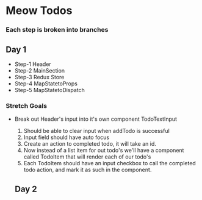# Meow Todos
### Each step is broken into branches

## Day 1 
* Step-1 Header
* Step-2 MainSection
* Step-3 Redux Store
* Step-4 MapStatetoProps
* Step-5 MapStatetoDispatch 
### Stretch Goals
* Break out Header's input into it's own component TodoTextInput
  1. Should be able to clear input when addTodo is successful
  2. Input field should have auto focus
  3. Create an action to completed todo, it will take an id. 
  4. Now instead of a list item for out todo's we'll have a component called TodoItem that will render each of our todo's
  5.  Each TodoItem should have an input checkbox to call the completed todo action, and mark it as such in the component.

  ## Day 2